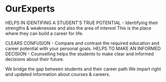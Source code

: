 # OurExperts
HELPS IN IDENTIFING A STUDENT'S TRUE POTENTIAL - Identifying their strengths &amp; weaknesses and also the area of interest This is the place where they can build a career for life.

CLEARS CONFUSION - Compare and contrast the required education and career potential with your personal goals. HELPS TO MAKE AN INFORMED DECISION - Counselling helps the students to make clear and informed decisions about their future.

We bridge the gap between students and their career path.We impart right and updated information about courses & careers.
